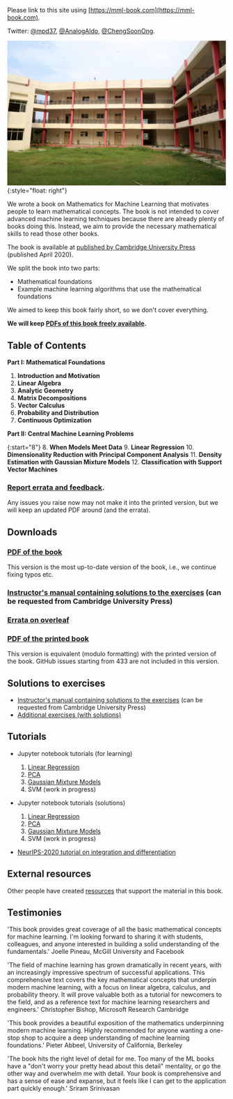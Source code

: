 ---
---

Please link to this site using [https://mml-book.com](https://mml-book.com).

Twitter: [@mpd37](https://twitter.com/mpd37), [@AnalogAldo](https://twitter.com/analogaldo), [@ChengSoonOng](https://twitter.com/ChengSoonOng).

![book cover](static/images/mml-book-cover.jpg){:style="float: right"}

We wrote a book on Mathematics for Machine Learning that motivates people to learn mathematical concepts. The book is not intended to cover advanced machine learning techniques because there are already plenty of books doing this. Instead, we aim to provide the necessary mathematical skills to read those other books.

The book is available at [published by Cambridge University Press](https://www.cambridge.org/academic/subjects/computer-science/pattern-recognition-and-machine-learning/mathematics-machine-learning?format=PB) (published April 2020).

We split the book into two parts:

* Mathematical foundations
* Example machine learning algorithms that use the mathematical foundations

We aimed to keep this book fairly short, so we don't cover everything.

**We will keep [PDFs of this book freely available](book/mml-book.pdf).**

##  Table of Contents

**Part I: Mathematical Foundations**  

1. **Introduction and Motivation**
2. **Linear Algebra**
3. **Analytic Geometry**
4. **Matrix Decompositions**
5. **Vector Calculus**
6. **Probability and Distribution**
7. **Continuous Optimization**

**Part II: Central Machine Learning Problems**  

{:start="8"}
8. **When Models Meet Data**
9. **Linear Regression**
10. **Dimensionality Reduction with Principal Component Analysis**
11. **Density Estimation with Gaussian Mixture Models**
12. **Classification with Support Vector Machines**


### [Report errata and feedback](https://github.com/mml-book/mml-book.github.io/issues).

Any issues you raise now may not make it into the printed version, but we will keep an updated PDF around (and the errata).


## Downloads
### [PDF of the book](book/mml-book.pdf)
This version is the most up-to-date version of the book, i.e., we continue fixing typos etc.
### [Instructor's manual containing solutions to the exercises](https://www.cambridge.org/us/academic/subjects/computer-science/pattern-recognition-and-machine-learning/mathematics-machine-learning) (can be requested from Cambridge University Press)
### [Errata on overleaf](https://www.overleaf.com/read/gskfhtxdwtmh)
### [PDF of the printed book](book/mml-book_printed.pdf)
This version is equivalent (modulo formatting) with the printed version of the book. GitHub issues starting from 433 are not included in this version.

## Solutions to exercises
- [Instructor's manual containing solutions to the exercises](https://www.cambridge.org/us/academic/subjects/computer-science/pattern-recognition-and-machine-learning/mathematics-machine-learning) (can be requested from Cambridge University Press)
- [Additional exercises (with solutions)](https://www.overleaf.com/read/jvnwngmkpckc)


## Tutorials

- Jupyter notebook tutorials (for learning)
	1. [Linear Regression](https://nbviewer.jupyter.org/github/mml-book/mml-book.github.io/blob/master/tutorials/tutorial_linear_regression.ipynb)
	2. [PCA](https://nbviewer.jupyter.org/github/mml-book/mml-book.github.io/blob/master/tutorials/tutorial_pca.ipynb)
	3. [Gaussian Mixture Models](https://nbviewer.jupyter.org/github/mml-book/mml-book.github.io/blob/master/tutorials/tutorial_gmm.ipynb)
	4. SVM (work in progress)

- Jupyter notebook tutorials (solutions)
	1. [Linear Regression](tutorials/tutorial_linear_regression.solution.ipynb)
	2. [PCA](tutorials/tutorial_pca.solution.ipynb)
	3. [Gaussian Mixture Models](tutorials/tutorial_gmm.solution.ipynb)
	4. SVM (work in progress)

- [NeurIPS-2020 tutorial on integration and differentiation](https://mml-book.github.io/slopes-expectations.html)


## External resources
Other people have created [resources](/external.html) that support the material in this book.

## Testimonies
'This book provides great coverage of all the basic mathematical concepts for machine learning. I'm looking forward to sharing it with students, colleagues, and anyone interested in building a solid understanding of the fundamentals.'
Joelle Pineau, McGill University and Facebook

'The field of machine learning has grown dramatically in recent years, with an increasingly impressive spectrum of successful applications. This comprehensive text covers the key mathematical concepts that underpin modern machine learning, with a focus on linear algebra, calculus, and probability theory. It will prove valuable both as a tutorial for newcomers to the field, and as a reference text for machine learning researchers and engineers.'
Christopher Bishop, Microsoft Research Cambridge

'This book provides a beautiful exposition of the mathematics underpinning modern machine learning. Highly recommended for anyone wanting a one-stop shop to acquire a deep understanding of machine learning foundations.'
Pieter Abbeel, University of California, Berkeley

'The book hits the right level of detail for me. Too many of the ML books have a "don't worry your pretty head about this detail" mentality, or go the other way and overwhelm me with detail. Your book is comprehensive and has a sense of ease and expanse, but it feels like I can get to the application part quickly enough.'
Sriram Srinivasan
